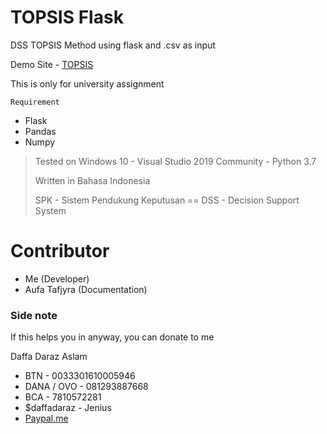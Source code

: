 # TOPSIS Flask
 DSS TOPSIS Method using flask and .csv as input 

 Demo Site - [TOPSIS](http://daffada.pi-dns.me:2204/spk)

 This is only for university assignment

 `Requirement`
 - Flask
 - Pandas
 - Numpy
 
 >Tested on Windows 10 - Visual Studio 2019 Community - Python 3.7
 >
 >Written in Bahasa Indonesia
 >
 >SPK - Sistem Pendukung Keputusan == DSS - Decision Support System

 # Contributor
 - Me (Developer)
 - Aufa Tafjyra (Documentation)
 
 ### Side note
 If this helps you in anyway, you can donate to me
 
 Daffa Daraz Aslam
 - BTN - 0033301610005946
 - DANA / OVO - 081293887668
 - BCA - 7810572281
 - $daffadaraz - Jenius
 - [Paypal.me](https://paypal.me/daffadaraz?)